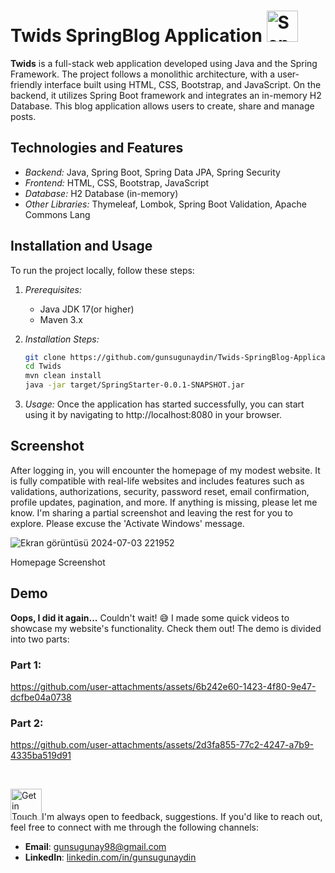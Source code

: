# Twids SpringBlog Application <img src="https://i.pinimg.com/originals/aa/b2/53/aab2535df89b91451c90d6eacd2a415b.gif" alt="Send Twids Gif" width="50" height="50">

**Twids** is a full-stack web application developed using Java and the Spring Framework. The project follows a monolithic architecture, with a user-friendly interface built using HTML, CSS, Bootstrap, and JavaScript. On the backend, it utilizes Spring Boot framework and integrates an in-memory H2 Database. This blog application allows users to create, share and manage posts. 

## Technologies and Features

- *Backend:* Java, Spring Boot, Spring Data JPA, Spring Security
- *Frontend:* HTML, CSS, Bootstrap, JavaScript
- *Database:* H2 Database (in-memory)
- *Other Libraries:* Thymeleaf, Lombok, Spring Boot Validation, Apache Commons Lang

## Installation and Usage

To run the project locally, follow these steps:

1. *Prerequisites:*
   - Java JDK 17(or higher)
   - Maven 3.x

2. *Installation Steps:*

   ```bash
   git clone https://github.com/gunsugunaydin/Twids-SpringBlog-Application.git
   cd Twids
   mvn clean install
   java -jar target/SpringStarter-0.0.1-SNAPSHOT.jar
   
3. *Usage:*
   Once the application has started successfully, you can start using it by navigating to http://localhost:8080 in your browser.

## Screenshot
After logging in, you will encounter the homepage of my modest website. It is fully compatible with real-life websites and includes features such as validations, authorizations, security, password reset, email confirmation, profile updates, pagination, and more. If anything is missing, please let me know. I'm sharing a partial screenshot and leaving the rest for you to explore. Please excuse the 'Activate Windows' message.

![Ekran görüntüsü 2024-07-03 221952](https://github.com/user-attachments/assets/ca8e7c29-30f5-4654-b237-28ab306a96aa)

  Homepage Screenshot

## Demo

**Oops, I did it again...** Couldn't wait! 😅 I made some quick videos to showcase my website's functionality. Check them out! The demo is divided into two parts:

### Part 1:

https://github.com/user-attachments/assets/6b242e60-1423-4f80-9e47-dcfbe04a0738

### Part 2:

https://github.com/user-attachments/assets/2d3fa855-77c2-4247-a7b9-4335ba519d91

<br>

<img src="https://media.tenor.com/O1Zk8YvgJ-EAAAAi/peach-goma-peach.giff" alt="Get in Touch Gif" width="50" height="50">I'm always open to feedback, suggestions. If you'd like to reach out, feel free to connect with me through the following channels:

- **Email**: [gunsugunay98@gmail.com](mailto:gunsugunay98@gmail.com)
- **LinkedIn**: [linkedin.com/in/gunsugunaydin](https://www.linkedin.com/in/gunsugunaydin/)



